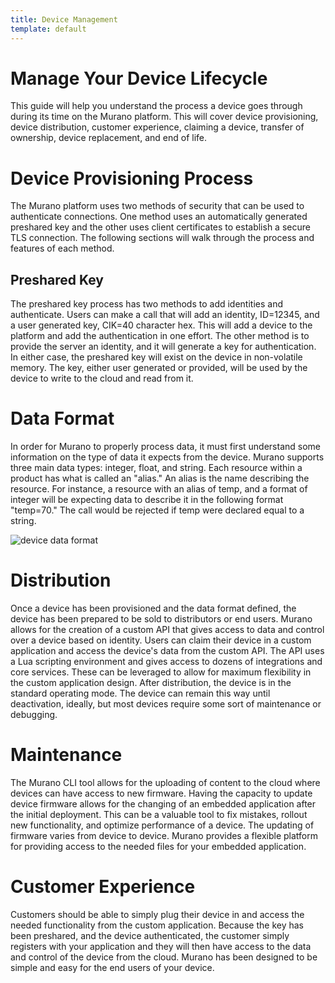 ```yaml
---
title: Device Management
template: default
---
```


# Manage Your Device Lifecycle

This guide will help you understand the process a device goes through during its time on the Murano platform. This will cover device provisioning, device distribution, customer experience, claiming a device, transfer of ownership, device replacement, and end of life.

# Device Provisioning Process

The Murano platform uses two methods of security that can be used to authenticate connections. One method uses an automatically generated preshared key and the other uses client certificates to establish a secure TLS connection. The following sections will walk through the process and features of each method.

## Preshared Key

The preshared key process has two methods to add identities and authenticate. Users can make a call that will add an identity, ID=12345, and a user generated key, CIK=40 character hex. This will add a device to the platform and add the authentication in one effort. The other method is to provide the server an identity, and it will generate a key for authentication. In either case, the preshared key will exist on the device in non-volatile memory. The key, either user generated or provided, will be used by the device to write to the cloud and read from it. 

# Data Format

In order for Murano to properly process data, it must first understand some information on the type of data it expects from the device. Murano supports three main data types: integer, float, and string. Each resource within a product has what is called an "alias." An alias is the name describing the resource. For instance, a resource with an alias of temp, and a format of integer will be expecting data to describe it in the following format "temp=70." The call would be rejected if temp were declared equal to a string.

![device data format](../assets/device-data-format.png)

# Distribution

Once a device has been provisioned and the data format defined, the device has been prepared to be sold to distributors or end users. Murano allows for the creation of a custom API that gives access to data and control over a device based on identity. Users can claim their device in a custom application and access the device's data from the custom API. The API uses a Lua scripting environment and gives access to dozens of integrations and core services. These can be leveraged to allow for maximum flexibility in the custom application design. After distribution, the device is in the standard operating mode. The device can remain this way until deactivation, ideally, but most devices require some sort of maintenance or debugging.

# Maintenance 

The Murano CLI tool allows for the uploading of content to the cloud where devices can have access to new firmware. Having the capacity to update device firmware allows for the changing of an embedded application after the initial deployment. This can be a valuable tool to fix mistakes, rollout new functionality, and optimize performance of a device. The updating of firmware varies from device to device. Murano provides a flexible platform for providing access to the needed files for your embedded application.

# Customer Experience 

Customers should be able to simply plug their device in and access the needed functionality from the custom application. Because the key has been preshared, and the device authenticated, the customer simply registers with your application and they will then have access to the data and control of the device from the cloud. Murano has been designed to be simple and easy for the end users of your device. 

 
